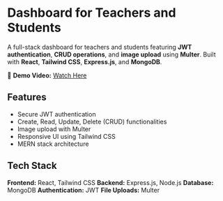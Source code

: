 # Dashboard for Teachers and Students

A full-stack dashboard for teachers and students featuring **JWT authentication**, **CRUD operations**, and **image upload** using **Multer**.
Built with **React**, **Tailwind CSS**, **Express.js**, and **MongoDB**.

🎥 **Demo Video:** [Watch Here](https://www.linkedin.com/posts/aroob-mushtaq-32191b2b8_sayalnimassit-webdevelopment-fullstack-activity-7278247825199521793-DRsn?utm_source=share&utm_medium=member_desktop&rcm=ACoAAExPiQkBiSsYTHaUudAsisTKXy_IfFw9jb8)

## Features

* Secure JWT authentication
* Create, Read, Update, Delete (CRUD) functionalities
* Image upload with Multer
* Responsive UI using Tailwind CSS
* MERN stack architecture

## Tech Stack

**Frontend:** React, Tailwind CSS
**Backend:** Express.js, Node.js
**Database:** MongoDB
**Authentication:** JWT
**File Uploads:** Multer
